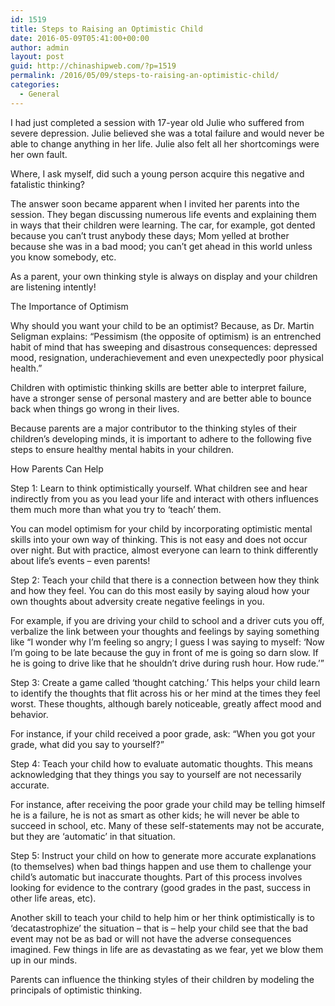 ```yaml
---
id: 1519
title: Steps to Raising an Optimistic Child
date: 2016-05-09T05:41:00+00:00
author: admin
layout: post
guid: http://chinashipweb.com/?p=1519
permalink: /2016/05/09/steps-to-raising-an-optimistic-child/
categories:
  - General
---
```

I had just completed a session with 17-year old Julie who suffered from severe depression. Julie believed she was a total failure and would never be able to change anything in her life. Julie also felt all her shortcomings were her own fault.

Where, I ask myself, did such a young person acquire this negative and fatalistic thinking?

The answer soon became apparent when I invited her parents into the session. They began discussing numerous life events and explaining them in ways that their children were learning. The car, for example, got dented because you can’t trust anybody these days; Mom yelled at brother because she was in a bad mood; you can’t get ahead in this world unless you know somebody, etc.

As a parent, your own thinking style is always on display and your children are listening intently!

The Importance of Optimism

Why should you want your child to be an optimist? Because, as Dr. Martin Seligman explains: “Pessimism (the opposite of optimism) is an entrenched habit of mind that has sweeping and disastrous consequences: depressed mood, resignation, underachievement and even unexpectedly poor physical health.”

Children with optimistic thinking skills are better able to interpret failure, have a stronger sense of personal mastery and are better able to bounce back when things go wrong in their lives.

Because parents are a major contributor to the thinking styles of their children’s developing minds, it is important to adhere to the following five steps to ensure healthy mental habits in your children.

How Parents Can Help

Step 1: Learn to think optimistically yourself. What children see and hear indirectly from you as you lead your life and interact with others influences them much more than what you try to ‘teach’ them.

You can model optimism for your child by incorporating optimistic mental skills into your own way of thinking. This is not easy and does not occur over night. But with practice, almost everyone can learn to think differently about life’s events – even parents!

Step 2: Teach your child that there is a connection between how they think and how they feel. You can do this most easily by saying aloud how your own thoughts about adversity create negative feelings in you.

For example, if you are driving your child to school and a driver cuts you off, verbalize the link between your thoughts and feelings by saying something like “I wonder why I’m feeling so angry; I guess I was saying to myself: ‘Now I’m going to be late because the guy in front of me is going so darn slow. If he is going to drive like that he shouldn’t drive during rush hour. How rude.’”

Step 3: Create a game called ‘thought catching.’ This helps your child learn to identify the thoughts that flit across his or her mind at the times they feel worst. These thoughts, although barely noticeable, greatly affect mood and behavior.

For instance, if your child received a poor grade, ask: “When you got your grade, what did you say to yourself?”

Step 4: Teach your child how to evaluate automatic thoughts. This means acknowledging that they things you say to yourself are not necessarily accurate.

For instance, after receiving the poor grade your child may be telling himself he is a failure, he is not as smart as other kids; he will never be able to succeed in school, etc. Many of these self-statements may not be accurate, but they are ‘automatic’ in that situation.

Step 5: Instruct your child on how to generate more accurate explanations (to themselves) when bad things happen and use them to challenge your child’s automatic but inaccurate thoughts. Part of this process involves looking for evidence to the contrary (good grades in the past, success in other life areas, etc).

Another skill to teach your child to help him or her think optimistically is to ‘decatastrophize’ the situation – that is – help your child see that the bad event may not be as bad or will not have the adverse consequences imagined. Few things in life are as devastating as we fear, yet we blow them up in our minds.

Parents can influence the thinking styles of their children by modeling the principals of optimistic thinking.